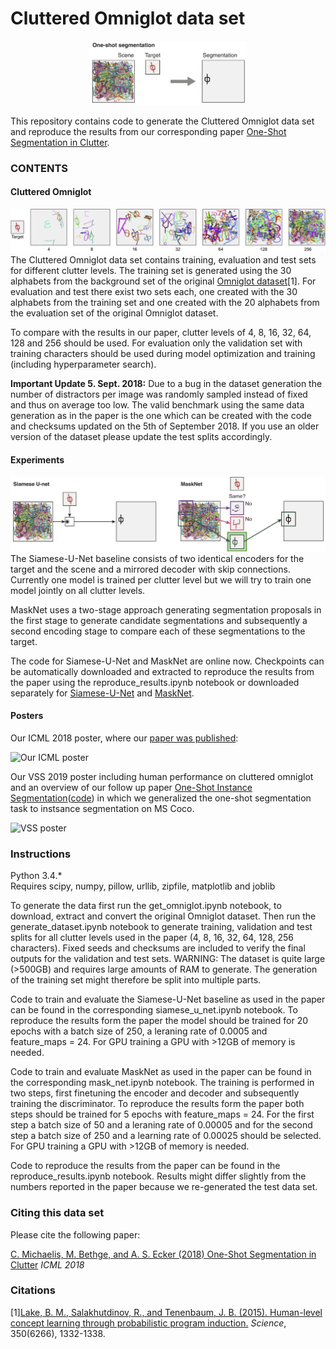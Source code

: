 # Cluttered Omniglot data set

<p align="center">
 <img src="task.png" width=50%>
</p>

This repository contains code to generate the Cluttered Omniglot data set and reproduce the results from our corresponding paper [One-Shot Segmentation in Clutter](https://arxiv.org/abs/1803.09597).

### CONTENTS

#### Cluttered Omniglot
![Datset examples](dataset.png)
The Cluttered Omniglot data set contains training, evaluation and test sets for different clutter levels. The training set is generated using the 30 alphabets from the background set of the original [Omniglot dataset](https://github.com/brendenlake/omniglot)[1]. For evaluation and test there exist two sets each, one created with the 30 alphabets from the training set and one created with the 20 alphabets from the evaluation set of the original Omniglot dataset. 

To compare with the results in our paper, clutter levels of 4, 8, 16, 32, 64, 128 and 256 should be used. For evaluation only the validation set with training characters should be used during model optimization and training (including hyperparameter search).

__Important Update 5. Sept. 2018:__ 
Due to a bug in the dataset generation the number of distractors per image was randomly sampled instead of fixed and thus on average too low. The valid benchmark using the same data generation as in the paper is the one which can be created with the code and checksums updated on the 5th of September 2018. If you use an older version of the dataset please update the test splits accordingly.

#### Experiments
![Model sketches](models_side_by_side.png)
The Siamese-U-Net baseline consists of two identical encoders for the target and the scene and a mirrored decoder with skip connections. Currently one model is trained per clutter level but we will try to train one model jointly on all clutter levels. 

MaskNet uses a two-stage approach generating segmentation proposals in the first stage to generate candidate segmentations and subsequently a second encoding stage to compare each of these segmentations to the target. 

The code for Siamese-U-Net and MaskNet are online now. Checkpoints can be automatically downloaded and extracted to reproduce the results from the paper using the reproduce_results.ipynb notebook or downloaded separately for [Siamese-U-Net](https://dl.dropbox.com/s/bm625f6ns04g4ea/siamese_u_net_checkpoints.zip) and [MaskNet](https://dl.dropbox.com/s/sc8pevf2h6152i0/mask_net_checkpoints.zip). 

#### Posters
Our ICML 2018 poster, where our [paper was published](http://proceedings.mlr.press/v80/michaelis18a.html):

![Our ICML poster](poster_icml.png)

Our VSS 2019 poster including human performance on cluttered omniglot and an overview of our follow up paper [One-Shot Instance Segmentation](https://arxiv.org/abs/1811.11507)([code](https://github.com/bethgelab/siamese-mask-rcnn)) in which we generalized the one-shot segmentation task to instsance segmentation on MS Coco. 

![VSS poster](poster_vss.png)

### Instructions

Python 3.4.*   
Requires scipy, numpy, pillow, urllib, zipfile, matplotlib and joblib    

To generate the data first run the get_omniglot.ipynb notebook, to download, extract and convert the original Omniglot dataset. Then run the generate_dataset.ipynb notebook to generate training, validation and test splits for all clutter levels used in the paper (4, 8, 16, 32, 64, 128, 256 characters). Fixed seeds and checksums are included to verify the final outputs for the validation and test sets.
WARNING: The dataset is quite large (>500GB) and requires large amounts of RAM to generate. The generation of the training set might therefore be split into multiple parts.

Code to train and evaluate the Siamese-U-Net baseline as used in the paper can be found in the corresponding siamese_u_net.ipynb notebook. To reproduce the results form the paper the model should be trained for 20 epochs with a batch size of 250, a leraning rate of 0.0005 and feature_maps = 24. For GPU training a GPU with >12GB of memory is needed.

Code to train and evaluate MaskNet as used in the paper can be found in the corresponding mask_net.ipynb notebook. The training is performed in two steps, first finetuning the encoder and decoder and subsequently training the discriminator. To reproduce the results form the paper both steps should be trained for 5 epochs with feature_maps = 24. For the first step a batch size of 50 and a leraning rate of 0.00005 and for the second step a batch size of 250 and a learning rate of 0.00025 should be selected. For GPU training a GPU with >12GB of memory is needed.

Code to reproduce the results from the paper can be found in the reproduce_results.ipynb notebook. Results might differ slightly from the numbers reported in the paper because we re-generated the test data set.

### Citing this data set
Please cite the following paper:

[C. Michaelis, M. Bethge, and A. S. Ecker (2018) One-Shot Segmentation in Clutter](https://arxiv.org/abs/1803.09597)
_ICML 2018_


### Citations
[1][Lake, B. M., Salakhutdinov, R., and Tenenbaum, J. B. (2015). Human-level concept learning through probabilistic program induction.](http://www.sciencemag.org/content/350/6266/1332.short) _Science_, 350(6266), 1332-1338.
